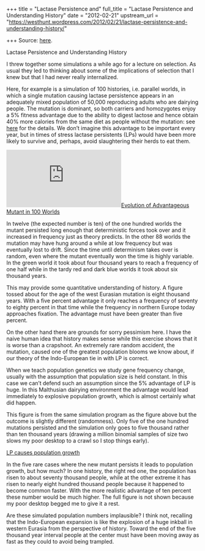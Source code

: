 +++
title = "Lactase Persistence and"
full_title = "Lactase Persistence and Understanding History"
date = "2012-02-21"
upstream_url = "https://westhunt.wordpress.com/2012/02/21/lactase-persistence-and-understanding-history/"

+++
Source: [here](https://westhunt.wordpress.com/2012/02/21/lactase-persistence-and-understanding-history/).

Lactase Persistence and Understanding History

I threw together some simulations a while ago for a lecture on
selection. As usual they led to thinking about some of the implications
of selection that I knew but that I had never really internalized.

Here, for example is a simulation of 100 histories, i.e. parallel
worlds, in which a single mutation causing lactase persistence appears
in an adequately mixed population of 50,000 reproducing adults who are
dairying people. The mutation is dominant, so both carriers and
homozygotes enjoy a 5% fitness advantage due to the ability to digest
lactose and hence obtain 40% more calories from the same diet as people
without the mutation: see
[here](https://westhunt.wordpress.com/2012/01/21/the-indo-european-advantage/ "The Indo-European Advantage")
for the details. We don’t imagine this advantage to be important every
year, but in times of stress lactase persistents (LPs) would have been
more likely to survive and, perhaps, avoid slaughtering their herds to
eat them.

![](https://westhunt.files.wordpress.com/2012/02/lctnogrowth.pdf?w=640)[Evolution
of Advantageous Mutant in 100
Worlds](https://westhunt.files.wordpress.com/2012/02/lctnogrowth1.pdf)

In twelve (the expected number is ten) of the one hundred worlds the
mutant persisted long enough that deterministic forces took over and it
increased in frequency just as theory predicts. In the other 88 worlds
the mutation may have hung around a while at low frequency but was
eventually lost to drift. Since the time until determinism takes over is
random, even where the mutant eventually won the time is highly
variable. In the green world it took about four thousand years to reach
a frequency of one half while in the tardy red and dark blue worlds it
took about six thousand years.

This may provide some quantitative understanding of history. A figure
tossed about for the age of the west Eurasian mutation is eight thousand
years. With a five percent advantage it only reaches a frequency of
seventy to eighty percent in that time while the frequency in northern
Europe today approaches fixation. The advantage must have been greater
than five percent.

On the other hand there are grounds for sorry pessimism here. I have the
naive human idea that history makes sense while this exercise shows that
it is worse than a crapshoot. An extremely rare random accident, the
mutation, caused one of the greatest population blooms we know about, if
our theory of the Indo-European tie in with LP is correct.

When we teach population genetics we study gene frequency change,
usually with the assumption that population size is held constant. In
this case we can’t defend such an assumption since the 5% advantage of
LP is huge. In this Malthusian dairying environment the advantage would
lead immediately to explosive population growth, which is almost
certainly what did happen.

This figure is from the same simulation program as the figure above but
the outcome is slightly different (randomness). Only five of the one
hundred mutations persisted and the simulation only goes to five
thousand rather than ten thousand years (drawing a million binomial
samples of size two slows my poor desktop to a crawl so I stop things
early).

[LP causes population
growth](https://westhunt.files.wordpress.com/2012/02/lctwithgrowth.pdf)

In the five rare cases where the new mutant persists it leads to
population growth, but how much? In one history, the right red one, the
population has risen to about seventy thousand people, while at the
other extreme it has risen to nearly eight hundred thousand people
because it happened to become common faster. With the more realistic
advantage of ten percent these number would be much higher. The full
figure is not shown because my poor desktop begged me to give it a rest.

Are these simulated population numbers implausible? I think not,
recalling that the Indo-European expansion is like the explosion of a
huge inkball in western Eurasia from the perspective of history. Toward
the end of the five thousand year interval people at the center must
have been moving away as fast as they could to avoid being trampled.

